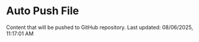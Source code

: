 # Auto Push File

Content that will be pushed to GitHub repository.
Last updated: 08/06/2025, 11:17:01 AM